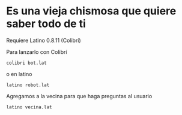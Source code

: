 # Es una vieja chismosa que quiere saber todo de ti

 
Requiere Latino 0.8.11 (Colibrí)

Para lanzarlo con Colibrí

```
colibri bot.lat
```

o en latino  

```
latino robot.lat
```


Agregamos a la vecina para que haga preguntas al usuario 

```
latino vecina.lat
```